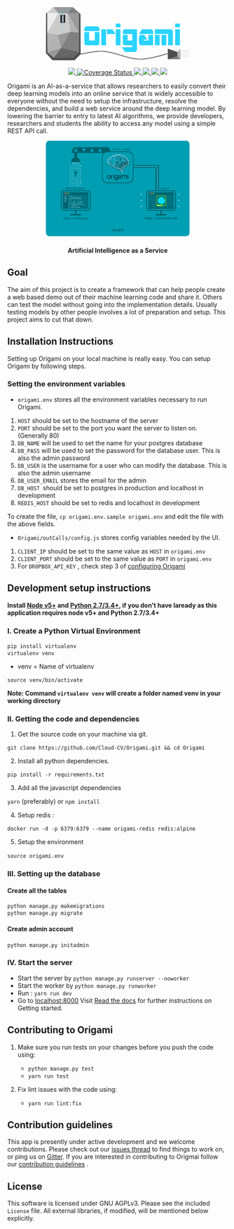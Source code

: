 <p align="center"><img width="65%" src="origami_logo.png" /></p>

<p align="center">
 <a href="https://travis-ci.org/Cloud-CV/Origami">
	<img src="https://travis-ci.org/Cloud-CV/Origami.svg?branch=master"/>
 </a>
 <a href='https://coveralls.io/github/Cloud-CV/Origami?branch=master'>
	<img src='https://coveralls.io/repos/github/Cloud-CV/Origami/badge.svg?branch=master' alt='Coverage Status' />
 </a>
 <a href="https://david-dm.org/Cloud-CV/cvfy-frontend" title="dependencies status">
	<img src="https://david-dm.org/Cloud-CV/cvfy-frontend/status.svg"/>
 </a>
 <a href="https://david-dm.org/Cloud-CV/cvfy-frontend?type=dev" title="devDependencies status">
	<img src="https://david-dm.org/Cloud-CV/cvfy-frontend/dev-status.svg"/>
 </a>
 <a href="https://github.com/prettier/prettier" title="styled with">
	<img src="https://img.shields.io/badge/code_style-prettier-ff69b4.svg?style=flat-square"/>
 </a>
 <a href="https://gitter.im/Cloud-CV/Origami?utm_source=badge&utm_medium=badge&utm_campaign=pr-badge&utm_content=badge">
	<img src="https://badges.gitter.im/Cloud-CV/Origami.svg"/>
 </a>
</p>

 Origami is an AI-as-a-service that allows researchers to easily convert their deep learning models into an online service that is widely accessible to everyone without the need to setup the infrastructure, resolve the dependencies, and build a web service around the deep learning model. By lowering the barrier to entry to latest AI algorithms, we provide developers, researchers and students the ability to access any model using a simple REST API call.

<p align="center"><img width="65%" height="45%" src="origami.png" /></p>
<h4 align="center">Artificial Intelligence as a Service</h4>

## Goal

 The aim of this project is to create a framework that can help people create a web based demo out of their machine learning code and share it. Others can test the model without going into the implementation details. Usually testing models by other people involves a lot of preparation and setup. This project aims to cut that down.

## Installation Instructions

Setting up Origami on your local machine is really easy. You can setup Origami by following steps.

### Setting the environment variables

* `origami.env` stores all the environment variables necessary to run Origami.

1. `HOST` should be set to the hostname of the server
2. `PORT` should be set to the port you want the server to listen on. (Generally 80)
3. `DB_NAME` will be used to set the name for your postgres database
4. `DB_PASS` will be used to set the password for the database user. This is also the admin password
5. `DB_USER` is the username for a user who can modify the database. This is also the admin username
6. `DB_USER_EMAIL` stores the email for the admin
7. `DB_HOST `should be set to postgres in production and localhost in development
8. `REDIS_HOST` should be set to redis and localhost in development

To create the file, `cp origami.env.sample origami.env` and edit the file with the above fields.

* `Origami/outCalls/config.js` stores config variables needed by the UI.

1. `CLIENT_IP` should be set to the same value as `HOST` in `origami.env`
2. `CLIENT_PORT` should be set to the same value as `PORT` in `origami.env`
3. For `DROPBOX_API_KEY` , check step 3 of [configuring Origami](http://cloudcv-origami.readthedocs.io/en/latest/web-app.html#configuration)

## Development setup instructions

**Install [Node v5+](https://nodejs.org/en/download/) and [Python 2.7/3.4+](https://www.python.org/downloads/), if you don't have laready as this application requires node v5+ and Python 2.7/3.4+**

### I. Create a Python Virtual Environment

```
pip install virtualenv
virtualenv venv
``` 
* venv = Name of virtualenv
```
source venv/bin/activate
```

**Note: Command ```virtualenv venv``` will create a folder named venv in your working directory**

### II. Getting the code and dependencies

1. Get the source code on your machine via git.
```
git clone https://github.com/Cloud-CV/Origami.git && cd Origami
```

2. Install all python dependencies.
 ```
 pip install -r requirements.txt
```

3. Add all the javascript dependencies

```yarn``` (preferably) or ```npm install```

4. Setup redis : 
 ```
 docker run -d -p 6379:6379 --name origami-redis redis:alpine
```
5. Setup the environment

```source origami.env```

### III. Setting up the database

#### Create all the tables

```
python manage.py makemigrations
python manage.py migrate
```

#### Create admin account

`python manage.py initadmin`

### IV. Start the server

- Start the server by ```python manage.py runserver --noworker```
- Start the worker by ```python manage.py runworker```
- Run : ```yarn run dev```
- Go to [localhost:8000](http://localhost:8000/)
  Visit [Read the docs](http://cloudcv-origami.readthedocs.io/en/latest/) for further instructions on Getting started.

## Contributing to Origami

1. Make sure you run tests on your changes before you push the code using:
	* `python manage.py test`
	* `yarn run test`

2. Fix lint issues with the code using:
	* `yarn run lint:fix`

## Contribution guidelines

This app is presently under active development and we welcome contributions. Please check out our [issues thread](https://github.com/Cloud-CV/Origami/issues) to find things to work on, or ping us on [Gitter](https://gitter.im/Cloud-CV/Origami).
If you are interested in contributing to Origmai follow our [contribution guidelines](https://github.com/Cloud-CV/Origami/blob/master/.github/CONTRIBUTING.md) .

## License

This software is licensed under GNU AGPLv3. Please see the included `License` file. All external libraries, if modified, will be mentioned below explicitly.
